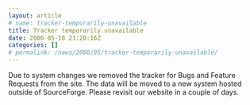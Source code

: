 ```yaml
---
layout: article
# name: tracker-temporarily-unavailable
title: Tracker temporarily unavailable
date: 2006-05-18 21:20:16Z
categories: []
# permalink: /news/2006/05/tracker-temporarily-unavailable/
---
```

Due to system changes we removed the tracker for Bugs and Feature Requests from the site. The data will be moved to a new system hosted outside of SourceForge. Please revisit our website in a couple of days.

